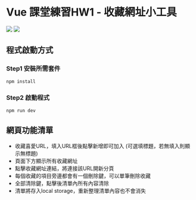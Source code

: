 # Vue 課堂練習HW1 - 收藏網址⼩⼯具
<img src="https://img.shields.io/badge/Vue%20js-35495E?style=for-the-badge&logo=vuedotjs&logoColor=4FC08D" />
<img src="https://img.shields.io/badge/Author-康嘉恩-blue">

## 程式啟動方式
### Step1 安裝所需套件
```cmd
npm install
```
### Step2 啟動程式
```
npm run dev
```

## 網頁功能清單
- 收藏喜愛URL，填入URL框後點擊新增即可加入 (可選填標題，若無填入則顯示無標題)
- 頁面下方顯示所有收藏網址
- 點擊收藏網址連結，將連接該URL開新分頁
- 每個收藏的項目旁邊都會有一個刪除鍵，可以單筆刪除收藏
- 全部清除鍵，點擊後清單內所有內容清除
- 清單將存入local storage，重新整理清單內容也不會消失
